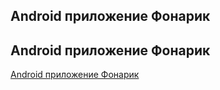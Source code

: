 ## Android приложение Фонарик




## Android приложение Фонарик 
[Android приложение Фонарик](https://www.youtube.com/watch?v=K-yJKxfIiak&list=PLmjT2NFTgg1c-CC0l6GuvpH7_2JZBxqzf&index=38)  
